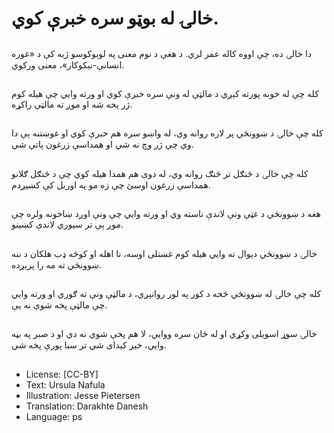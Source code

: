 # خالۍ له بوټو سره خبرې کوي.

##
دا خالۍ ده، چې اووه کاله عمر لري. د هغې د نوم معنی په لوبوکوسو ژبه کې د «غوره انسانې-نیکوکار»، معنی ورکوي.

##
کله چې له خوبه پورته کېږي د مالټې له ونې سره خبرې کوي او ورته وايي چې هیله کوم ژر پخه شه او موږ ته مالټې راکړه.

##
کله چې خالۍ د ښوونځي پر لاره روانه وي، له واښو سره هم خبرې کوي او غوښتنه ېې دا وي چې ژر وچ نه شي او همداسې زرغون پاتې شي.

##
کله چې خالۍ د ځنګل تر څنګ روانه وي، له دوی هم همدا هیله کوي چې د ځنګل ګلانو همداسې زرغون اوسئ چې زه مو په اوربل کې کښيږدم.

##
هغه د ښوونځي د غټې ونې لاندې ناسته وي او ورته وايي چې ونې اوږد ښاخونه ولره چې موږ ېې تر سیوري لاندې کښينو.

##
خالۍ د ښوونځي دیوال ته وايي هیله کوم غښتلی اوسه، نا اهله او کوڅه ډب هلکان د ننه ښوونځي ته مه را پرېږده.

##
کله چې خالۍ له ښوونځي څخه د کور په لور روانېږي، د مالټې ونې ته ګوري او ورته وايي چې مالټې پخه شوې نه يې.

##
خالۍ سوړ اسویلی وکړي او له ځان سره ووايي، لا هم پخې شوي نه دي او د صبر په بڼه وايي، خیر کیدای شي تر سبا پورې پخه شي.

##
* License: [CC-BY]
* Text: Ursula Nafula
* Illustration: Jesse Pietersen
* Translation: Darakhte Danesh
* Language: ps
